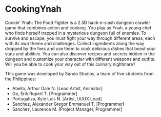 # CookingYnah

Cookin’ Ynah: The Food Fighter is a 2.5D hack-n-slash dungeon crawler game that combines action and cooking. You play as Ynah, a young chef who finds herself trapped in a mysterious dungeon full of enemies. To survive and escape, you must fight your way through different areas, each with its own theme and challenges. Collect ingredients along the way dropped by the foes and use them to cook delicious dishes that boost your stats and abilities. You can also discover recipes and secrets hidden in the dungeon and customize your character with different weapons and outfits. Will you be able to cook your way out of this culinary nightmare?

This game was developed by Sando Studios, a team of five students from the Philippines:

- Abella, Arthur Dale N. [Lead Artist, Animator]
- Go, Erik Rupert T. [Programmer]
- Portugaliza, Kyle Luis N. [Artist, UI/UX Lead]
- Sanchez, Alexander Gregor Emmanuel T. [Programmer]
- Sanchez, Laurence M. [Project Manager, Programmer]
